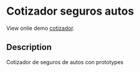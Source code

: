 # Cotizador seguros autos

View onlie demo [cotizador](https://rodrigomp88.github.io/Carrito-compra-javascript/).


## Description

Cotizador de seguros de autos con prototypes
